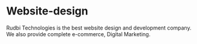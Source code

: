 # Website-design
Rudbi Technologies is the best website design and development company. We also provide complete e-commerce, Digital Marketing.
